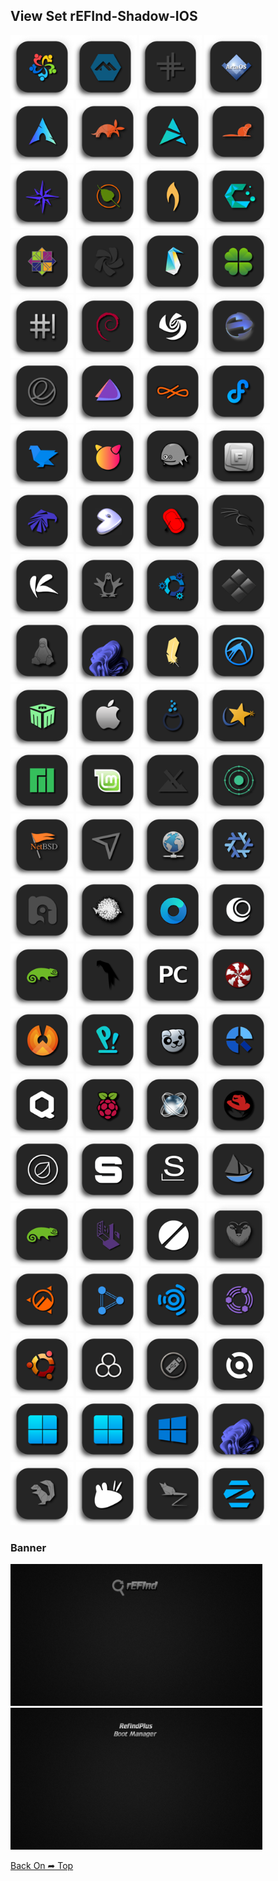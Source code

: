 ## View Set rEFInd-Shadow-IOS

<img src="rEFInd-Shadow-IOS/os_alma.png" alt="Github Project" style="width:20%;"><img src="rEFInd-Shadow-IOS/os_alpine.png" alt="Github Project" style="width:20%;">
<img src="rEFInd-Shadow-IOS/os_antix.png" alt="Github Project" style="width:20%;">
<img src="rEFInd-Shadow-IOS/os_arcaos.png" alt="Github Project" style="width:20%;">
<img src="rEFInd-Shadow-IOS/os_arch.png" alt="Github Project" style="width:20%;">
<img src="rEFInd-Shadow-IOS/os_artful.png" alt="Github Project" style="width:20%;">
<img src="rEFInd-Shadow-IOS/os_artix.png" alt="Github Project" style="width:20%;">
<img src="rEFInd-Shadow-IOS/os_bionic.png" alt="Github Project" style="width:20%;">
<img src="rEFInd-Shadow-IOS/os_bluestar.png" alt="Github Project" style="width:20%;">
<img src="rEFInd-Shadow-IOS/os_bodhi.png" alt="Github Project" style="width:20%;">
<img src="rEFInd-Shadow-IOS/os_bunsenlabs.png" alt="Github Project" style="width:20%;">
<img src="rEFInd-Shadow-IOS/os_cachyos.png" alt="Github Project" style="width:20%;">
<img src="rEFInd-Shadow-IOS/os_centos.png" alt="Github Project" style="width:20%;">
<img src="rEFInd-Shadow-IOS/os_chakra.png" alt="Github Project" style="width:20%;">
<img src="rEFInd-Shadow-IOS/os_clear.png" alt="Github Project" style="width:20%;">
<img src="rEFInd-Shadow-IOS/os_clover.png" alt="Github Project" style="width:20%;">
<img src="rEFInd-Shadow-IOS/os_crunchbang.png" alt="Github Project" style="width:20%;">
<img src="rEFInd-Shadow-IOS/os_debian.png" alt="Github Project" style="width:20%;">
<img src="rEFInd-Shadow-IOS/os_deepin.png" alt="Github Project" style="width:20%;">
<img src="rEFInd-Shadow-IOS/os_ecomstation.png" alt="Github Project" style="width:20%;">
<img src="rEFInd-Shadow-IOS/os_elementary.png" alt="Github Project" style="width:20%;">
<img src="rEFInd-Shadow-IOS/os_endeavouros.png" alt="Github Project" style="width:20%;">
<img src="rEFInd-Shadow-IOS/os_endless.png" alt="Github Project" style="width:20%;">
<img src="rEFInd-Shadow-IOS/os_fedora.png" alt="Github Project" style="width:20%;">
<img src="rEFInd-Shadow-IOS/os_feren.png" alt="Github Project" style="width:20%;">
<img src="rEFInd-Shadow-IOS/os_freebsd.png" alt="Github Project" style="width:20%;">
<img src="rEFInd-Shadow-IOS/os_freedos.png" alt="Github Project" style="width:20%;">
<img src="rEFInd-Shadow-IOS/os_frugalware.png" alt="Github Project" style="width:20%;">
<img src="rEFInd-Shadow-IOS/os_garuda.png" alt="Github Project" style="width:20%;">
<img src="rEFInd-Shadow-IOS/os_gentoo.png" alt="Github Project" style="width:20%;">
<img src="rEFInd-Shadow-IOS/os_gummiboot.png" alt="Github Project" style="width:20%;">
<img src="rEFInd-Shadow-IOS/os_kali.png" alt="Github Project" style="width:20%;">
<img src="rEFInd-Shadow-IOS/os_kaos.png" alt="Github Project" style="width:20%;">
<img src="rEFInd-Shadow-IOS/os_knoppix.png" alt="Github Project" style="width:20%;">
<img src="rEFInd-Shadow-IOS/os_kubuntu.png" alt="Github Project" style="width:20%;">
<img src="rEFInd-Shadow-IOS/os_legacy.png" alt="Github Project" style="width:20%;">
<img src="rEFInd-Shadow-IOS/os_linux.png" alt="Github Project" style="width:20%;">
<img src="rEFInd-Shadow-IOS/os_linuxfx_11.png" alt="Github Project" style="width:20%;">
<img src="rEFInd-Shadow-IOS/os_lite.png" alt="Github Project" style="width:20%;">
<img src="rEFInd-Shadow-IOS/os_lubuntu.png" alt="Github Project" style="width:20%;">
<img src="rEFInd-Shadow-IOS/os_mabox.png" alt="Github Project" style="width:20%;">
<img src="rEFInd-Shadow-IOS/os_mac.png" alt="Github Project" style="width:20%;">
<img src="rEFInd-Shadow-IOS/os_mageia.png" alt="Github Project" style="width:20%;">
<img src="rEFInd-Shadow-IOS/os_mandriva.png" alt="Github Project" style="width:20%;">
<img src="rEFInd-Shadow-IOS/os_manjaro.png" alt="Github Project" style="width:20%;">
<img src="rEFInd-Shadow-IOS/os_mint.png" alt="Github Project" style="width:20%;">
<img src="rEFInd-Shadow-IOS/os_mx.png" alt="Github Project" style="width:20%;">
<img src="rEFInd-Shadow-IOS/os_neon.png" alt="Github Project" style="width:20%;">
<img src="rEFInd-Shadow-IOS/os_netbsd.png" alt="Github Project" style="width:20%;">
<img src="rEFInd-Shadow-IOS/os_netrunner.png" alt="Github Project" style="width:20%;">
<img src="rEFInd-Shadow-IOS/os_network.png" alt="Github Project" style="width:20%;">
<img src="rEFInd-Shadow-IOS/os_nixos.png" alt="Github Project" style="width:20%;">
<img src="rEFInd-Shadow-IOS/os_nobara.png" alt="Github Project" style="width:20%;">
<img src="rEFInd-Shadow-IOS/os_openbsd.png" alt="Github Project" style="width:20%;">
<img src="rEFInd-Shadow-IOS/os_opencore.png" alt="Github Project" style="width:20%;">
<img src="rEFInd-Shadow-IOS/os_openmandriva.png" alt="Github Project" style="width:20%;">
<img src="rEFInd-Shadow-IOS/os_opensuse.png" alt="Github Project" style="width:20%;">
<img src="rEFInd-Shadow-IOS/os_parrot.png" alt="Github Project" style="width:20%;">
<img src="rEFInd-Shadow-IOS/os_pc.png" alt="Github Project" style="width:20%;">
<img src="rEFInd-Shadow-IOS/os_peppermint.png" alt="Github Project" style="width:20%;">
<img src="rEFInd-Shadow-IOS/os_phoenix.png" alt="Github Project" style="width:20%;">
<img src="rEFInd-Shadow-IOS/os_pop.png" alt="Github Project" style="width:20%;">
<img src="rEFInd-Shadow-IOS/os_puppy.png" alt="Github Project" style="width:20%;">
<img src="rEFInd-Shadow-IOS/os_q4os.png" alt="Github Project" style="width:20%;">
<img src="rEFInd-Shadow-IOS/os_qubes.png" alt="Github Project" style="width:20%;">
<img src="rEFInd-Shadow-IOS/os_raspios.png" alt="Github Project" style="width:20%;">
<img src="rEFInd-Shadow-IOS/os_react.png" alt="Github Project" style="width:20%;">
<img src="rEFInd-Shadow-IOS/os_redhat.png" alt="Github Project" style="width:20%;">
<img src="rEFInd-Shadow-IOS/os_rosa.png" alt="Github Project" style="width:20%;">
<img src="rEFInd-Shadow-IOS/os_septor.png" alt="Github Project" style="width:20%;">
<img src="rEFInd-Shadow-IOS/os_slackware.png" alt="Github Project" style="width:20%;">
<img src="rEFInd-Shadow-IOS/os_solus.png" alt="Github Project" style="width:20%;">
<img src="rEFInd-Shadow-IOS/os_suse.png" alt="Github Project" style="width:20%;">
<img src="rEFInd-Shadow-IOS/os_tails.png" alt="Github Project" style="width:20%;">
<img src="rEFInd-Shadow-IOS/os_tinycore.png" alt="Github Project" style="width:20%;">
<img src="rEFInd-Shadow-IOS/os_trusty.png" alt="Github Project" style="width:20%;">
<img src="rEFInd-Shadow-IOS/os_ubuntu_cinnamon.png" alt="Github Project" style="width:20%;">
<img src="rEFInd-Shadow-IOS/os_ubuntu_dde.png" alt="Github Project" style="width:20%;">
<img src="rEFInd-Shadow-IOS/os_ubuntu_studio.png" alt="Github Project" style="width:20%;">
<img src="rEFInd-Shadow-IOS/os_ubuntu_unity.png" alt="Github Project" style="width:20%;">
<img src="rEFInd-Shadow-IOS/os_ubuntu.png" alt="Github Project" style="width:20%;">
<img src="rEFInd-Shadow-IOS/os_unknown.png" alt="Github Project" style="width:20%;">
<img src="rEFInd-Shadow-IOS/os_ventoy.png" alt="Github Project" style="width:20%;">
<img src="rEFInd-Shadow-IOS/os_void.png" alt="Github Project" style="width:20%;">
<img src="rEFInd-Shadow-IOS/os_win.png" alt="Github Project" style="width:20%;">
<img src="rEFInd-Shadow-IOS/os_windows.png" alt="Github Project" style="width:20%;">
<img src="rEFInd-Shadow-IOS/os_windows10.png" alt="Github Project" style="width:20%;">
<img src="rEFInd-Shadow-IOS/os_windows11.png" alt="Github Project" style="width:20%;">
<img src="rEFInd-Shadow-IOS/os_xenial.png" alt="Github Project" style="width:20%;">
<img src="rEFInd-Shadow-IOS/os_xubuntu.png" alt="Github Project" style="width:20%;">
<img src="rEFInd-Shadow-IOS/os_zesty.png" alt="Github Project" style="width:20%;">
<img src="rEFInd-Shadow-IOS/os_zorin.png" alt="Github Project" style="width:20%;">


### Banner
<img src="rEFInd-Shadow-IOS/banner.png" alt="Github Project" style="width:80%;">
<img src="rEFInd-Shadow-IOS/banner-plus.png" alt="Github Project" style="width:80%;">

[Back On ➦ Top](https://github.com/chris1111/rEFInd-Shadow-IOS/blob/main/View-Set.md#view-set)

